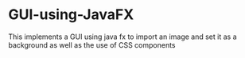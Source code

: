 ﻿# GUI-using-JavaFX
This implements a GUI using java fx to import an image and set it as a background as well as the use of CSS components
